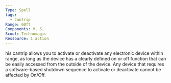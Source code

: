 ```yaml
---
Type: Spell
tags:
  - Cantrip
Range: 60ft
Components: V, S
Scool: Technomagic
Ressource: 1 action
---
```

his cantrip allows you to activate or deactivate any electronic device within range, as long as the device has a clearly defined on or off function that can be easily accessed from the outside of the device. Any device that requires a software-based shutdown sequence to activate or deactivate cannot be affected by On/Off.